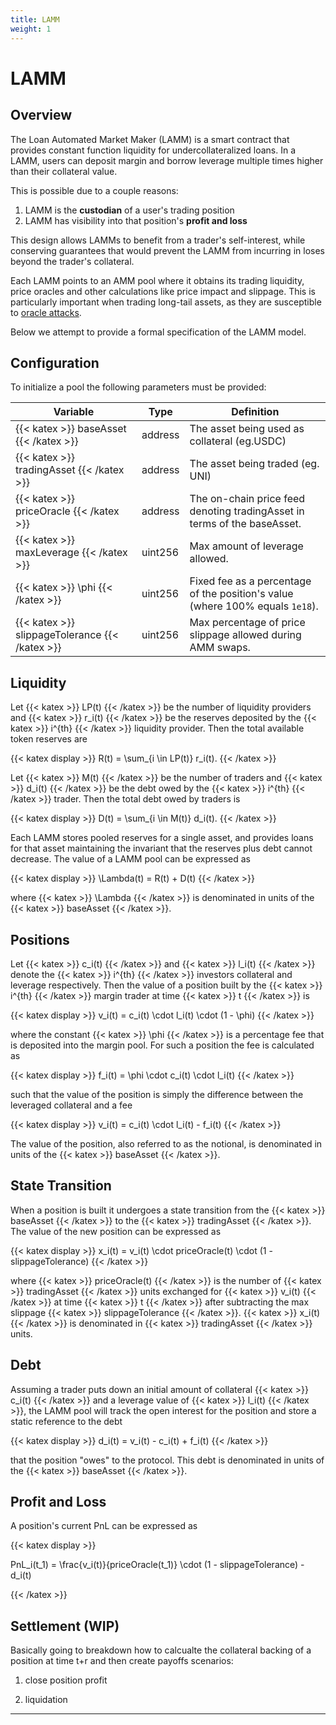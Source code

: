 ```yaml
---
title: LAMM
weight: 1
---
```


# LAMM

## Overview

The Loan Automated Market Maker (LAMM) is a smart contract that provides constant function liquidity for undercollateralized loans. In a LAMM, users can deposit margin and borrow leverage multiple times higher than their collateral value.

This is possible due to a couple reasons:

1. LAMM is the **custodian** of a user's trading position
2. LAMM has visibility into that position's **profit and loss**

This design allows LAMMs to benefit from a trader's self-interest, while conserving guarantees that would prevent the LAMM from incurring in loses beyond the trader's collateral.

Each LAMM points to an AMM pool where it obtains its trading liquidity, price oracles and other calculations like price impact and slippage. This is particularly important when trading long-tail assets, as they are susceptible to [oracle attacks](/docs/resources/reading-list/#oracle-vulnerabilities).

Below we attempt to provide a formal specification of the LAMM model.

## Configuration

To initialize a pool the following parameters must be provided:

| Variable                                       | Type    | Definition                                                                    |
| ---------------------------------------------- | ------- | ----------------------------------------------------------------------------- |
| {{< katex >}} baseAsset {{< /katex >}}         | address | The asset being used as collateral (eg.USDC)                                  |
| {{< katex >}} tradingAsset {{< /katex >}}      | address | The asset being traded (eg. UNI)                                              |
| {{< katex >}} priceOracle {{< /katex >}}       | address | The on-chain price feed denoting tradingAsset in terms of the baseAsset.      |
| {{< katex >}} maxLeverage {{< /katex >}}       | uint256 | Max amount of leverage allowed.                                               |
| {{< katex >}} \phi {{< /katex >}}              | uint256 | Fixed fee as a percentage of the position's value (where 100% equals `1e18`). |
| {{< katex >}} slippageTolerance {{< /katex >}} | uint256 | Max percentage of price slippage allowed during AMM swaps.                    |

## Liquidity

Let {{< katex >}} LP(t) {{< /katex >}} be the number of liquidity providers and {{< katex >}} r_i(t) {{< /katex >}} be the reserves deposited by the {{< katex >}} i^{th} {{< /katex >}} liquidity provider. Then the total available token reserves are

{{< katex display >}}
R(t) = \sum\_{i \in LP(t)} r_i(t).
{{< /katex >}}

Let {{< katex >}} M(t) {{< /katex >}} be the number of traders and {{< katex >}} d_i(t) {{< /katex >}} be the debt owed by the {{< katex >}} i^{th} {{< /katex >}} trader. Then the total debt owed by traders is

{{< katex display >}}
D(t) = \sum\_{i \in M(t)} d_i(t).
{{< /katex >}}

Each LAMM stores pooled reserves for a single asset, and provides loans for that asset maintaining the invariant that the reserves plus debt cannot decrease. The value of a LAMM pool can be expressed as

{{< katex display >}}
\Lambda(t) = R(t) + D(t)
{{< /katex >}}

where {{< katex >}} \Lambda {{< /katex >}} is denominated in units of the {{< katex >}} baseAsset {{< /katex >}}.

## Positions

Let {{< katex >}} c_i(t) {{< /katex >}} and {{< katex >}} l_i(t) {{< /katex >}} denote the {{< katex >}} i^{th} {{< /katex >}} investors collateral and leverage respectively. Then the value of a position built by the {{< katex >}} i^{th} {{< /katex >}} margin trader at time {{< katex >}} t {{< /katex >}} is

{{< katex display >}}
v_i(t) = c_i(t) \cdot l_i(t) \cdot (1 - \phi)
{{< /katex >}}

where the constant {{< katex >}} \phi {{< /katex >}} is a percentage fee that is deposited into the margin pool. For such a position the fee is calculated as

{{< katex display >}}
f_i(t) = \phi \cdot c_i(t) \cdot l_i(t)
{{< /katex >}}

such that the value of the position is simply the difference between the leveraged collateral and a fee

{{< katex display >}}
v_i(t) = c_i(t) \cdot l_i(t) - f_i(t)
{{< /katex >}}

The value of the position, also referred to as the notional, is denominated in units of the {{< katex >}} baseAsset {{< /katex >}}.

## State Transition

When a position is built it undergoes a state transition from the {{< katex >}} baseAsset {{< /katex >}} to the {{< katex >}} tradingAsset {{< /katex >}}. The value of the new position can be expressed as

{{< katex display >}}
x_i(t) = v_i(t) \cdot priceOracle(t) \cdot (1 - slippageTolerance)
{{< /katex >}}

where {{< katex >}} priceOracle(t) {{< /katex >}} is the number of {{< katex >}} tradingAsset {{< /katex >}} units exchanged for {{< katex >}} v_i(t) {{< /katex >}} at time {{< katex >}} t {{< /katex >}} after subtracting the max slippage {{< katex >}} slippageTolerance {{< /katex >}}. {{< katex >}} x_i(t) {{< /katex >}} is denominated in {{< katex >}} tradingAsset {{< /katex >}} units.

## Debt

Assuming a trader puts down an initial amount of collateral {{< katex >}} c_i(t) {{< /katex >}} and a leverage value of {{< katex >}} l_i(t) {{< /katex >}}, the LAMM pool will track the open interest for the position and store a static reference to the debt

{{< katex display >}}
d_i(t) = v_i(t) - c_i(t) + f_i(t)
{{< /katex >}}

that the position "owes" to the protocol. This debt is denominated in units of the {{< katex >}} baseAsset {{< /katex >}}.

## Profit and Loss

A position's current PnL can be expressed as

{{< katex display >}}

PnL_i(t_1) = \frac{v_i(t)}{priceOracle(t_1)} \cdot (1 - slippageTolerance) - d_i(t)

{{< /katex >}}

## Settlement (WIP)

Basically going to breakdown how to calcualte the collateral backing of a position at time t+r and then create payoffs scenarios:

1. close position profit

2. liquidation

<hr/>
